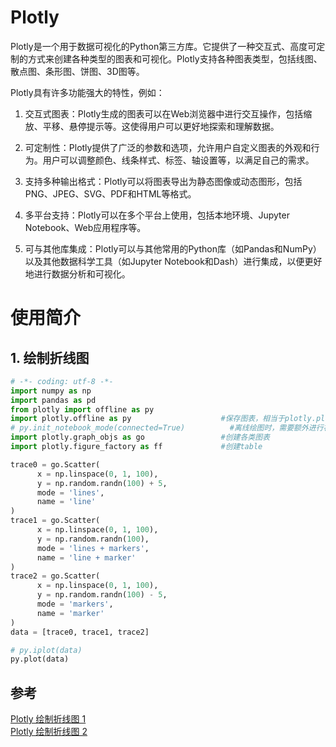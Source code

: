 
# Plotly

Plotly是一个用于数据可视化的Python第三方库。它提供了一种交互式、高度可定制的方式来创建各种类型的图表和可视化。Plotly支持各种图表类型，包括线图、散点图、条形图、饼图、3D图等。

Plotly具有许多功能强大的特性，例如：

1. 交互式图表：Plotly生成的图表可以在Web浏览器中进行交互操作，包括缩放、平移、悬停提示等。这使得用户可以更好地探索和理解数据。

2. 可定制性：Plotly提供了广泛的参数和选项，允许用户自定义图表的外观和行为。用户可以调整颜色、线条样式、标签、轴设置等，以满足自己的需求。

3. 支持多种输出格式：Plotly可以将图表导出为静态图像或动态图形，包括PNG、JPEG、SVG、PDF和HTML等格式。

4. 多平台支持：Plotly可以在多个平台上使用，包括本地环境、Jupyter Notebook、Web应用程序等。

5. 可与其他库集成：Plotly可以与其他常用的Python库（如Pandas和NumPy）以及其他数据科学工具（如Jupyter Notebook和Dash）进行集成，以便更好地进行数据分析和可视化。

# 使用简介

## 1. 绘制折线图

``` python
# -*- coding: utf-8 -*-
import numpy as np
import pandas as pd
from plotly import offline as py
import plotly.offline as py                    #保存图表，相当于plotly.plotly as py，同时增加了离线功能
# py.init_notebook_mode(connected=True)          #离线绘图时，需要额外进行初始化
import plotly.graph_objs as go                 #创建各类图表
import plotly.figure_factory as ff             #创建table

trace0 = go.Scatter(
      x = np.linspace(0, 1, 100),
      y = np.random.randn(100) + 5,
      mode = 'lines',
      name = 'line'   
)
trace1 = go.Scatter(
      x = np.linspace(0, 1, 100),
      y = np.random.randn(100),
      mode = 'lines + markers',
      name = 'line + marker'   
)
trace2 = go.Scatter(
      x = np.linspace(0, 1, 100),
      y = np.random.randn(100) - 5,
      mode = 'markers',
      name = 'marker'   
)
data = [trace0, trace1, trace2]

# py.iplot(data)
py.plot(data)
```

## 参考

[Plotly 绘制折线图 1](https://blog.csdn.net/paperplaneY/article/details/114317458)  
[Plotly 绘制折线图 2](https://www.jianshu.com/p/ea32777736b7)
